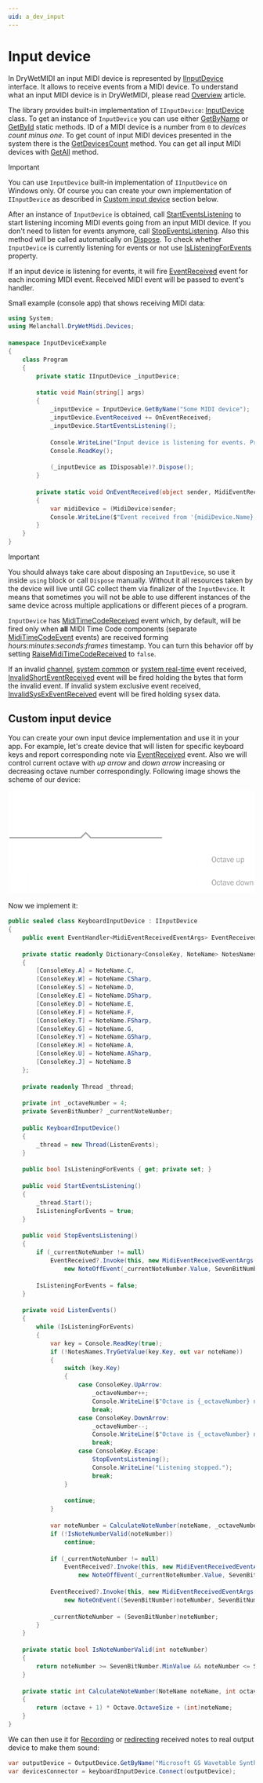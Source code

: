 ```yaml
---
uid: a_dev_input
---
```


# Input device

In DryWetMIDI an input MIDI device is represented by [IInputDevice](xref:Melanchall.DryWetMidi.Devices.IInputDevice) interface. It allows to receive events from a MIDI device. To understand what an input MIDI device is in DryWetMIDI, please read [Overview](Overview.md) article.

The library provides built-in implementation of `IInputDevice`: [InputDevice](xref:Melanchall.DryWetMidi.Devices.InputDevice) class. To get an instance of `InputDevice` you can use either [GetByName](xref:Melanchall.DryWetMidi.Devices.InputDevice.GetByName(System.String)) or [GetById](xref:Melanchall.DryWetMidi.Devices.InputDevice.GetById(System.Int32)) static methods. ID of a MIDI device is a number from `0` to _devices count minus one_. To get count of input MIDI devices presented in the system there is the [GetDevicesCount](xref:Melanchall.DryWetMidi.Devices.InputDevice.GetDevicesCount) method. You can get all input MIDI devices with [GetAll](xref:Melanchall.DryWetMidi.Devices.InputDevice.GetAll) method.

> [!IMPORTANT]
> You can use `InputDevice` built-in implementation of `IInputDevice` on Windows only. Of course you can create your own implementation of `IInputDevice` as described in [Custom input device](#custom-input-device) section below.

After an instance of `InputDevice` is obtained, call [StartEventsListening](xref:Melanchall.DryWetMidi.Devices.IInputDevice.StartEventsListening) to start listening incoming MIDI events going from an input MIDI device. If you don't need to listen for events anymore, call [StopEventsListening](xref:Melanchall.DryWetMidi.Devices.IInputDevice.StopEventsListening). Also this method will be called automatically on [Dispose](xref:Melanchall.DryWetMidi.Devices.MidiDevice.Dispose). To check whether `InputDevice` is currently listening for events or not use [IsListeningForEvents](xref:Melanchall.DryWetMidi.Devices.IInputDevice.IsListeningForEvents) property.

If an input device is listening for events, it will fire [EventReceived](xref:Melanchall.DryWetMidi.Devices.IInputDevice.EventReceived) event for each incoming MIDI event. Received MIDI event will be passed to event's handler.

Small example (console app) that shows receiving MIDI data:

```csharp
using System;
using Melanchall.DryWetMidi.Devices;

namespace InputDeviceExample
{
    class Program
    {
        private static IInputDevice _inputDevice;

        static void Main(string[] args)
        {
            _inputDevice = InputDevice.GetByName("Some MIDI device");
            _inputDevice.EventReceived += OnEventReceived;
            _inputDevice.StartEventsListening();

            Console.WriteLine("Input device is listening for events. Press any key to exit...");
            Console.ReadKey();

            (_inputDevice as IDisposable)?.Dispose();
        }

        private static void OnEventReceived(object sender, MidiEventReceivedEventArgs e)
        {
            var midiDevice = (MidiDevice)sender;
            Console.WriteLine($"Event received from '{midiDevice.Name}' at {DateTime.Now}: {e.Event}");
        }
    }
}
```

> [!IMPORTANT]
> You should always take care about disposing an `InputDevice`, so use it inside `using` block or call `Dispose` manually. Without it all resources taken by the device will live until GC collect them via finalizer of the `InputDevice`. It means that sometimes you will not be able to use different instances of the same device across multiple applications or different pieces of a program.

`InputDevice` has [MidiTimeCodeReceived](xref:Melanchall.DryWetMidi.Devices.InputDevice.MidiTimeCodeReceived) event which, by default, will be fired only when **all** MIDI Time Code components (separate [MidiTimeCodeEvent](xref:Melanchall.DryWetMidi.Core.MidiTimeCodeEvent) events) are received forming _hours:minutes:seconds:frames_ timestamp. You can turn this behavior off by setting [RaiseMidiTimeCodeReceived](xref:Melanchall.DryWetMidi.Devices.InputDevice.RaiseMidiTimeCodeReceived) to `false`.

If an invalid [channel](xref:Melanchall.DryWetMidi.Core.ChannelEvent), [system common](xref:Melanchall.DryWetMidi.Core.SystemCommonEvent) or [system real-time](xref:Melanchall.DryWetMidi.Core.SystemRealTimeEvent) event received, [InvalidShortEventReceived](xref:Melanchall.DryWetMidi.Devices.InputDevice.InvalidShortEventReceived) event will be fired holding the bytes that form the invalid event. If invalid system exclusive event received, [InvalidSysExEventReceived](xref:Melanchall.DryWetMidi.Devices.InputDevice.InvalidSysExEventReceived) event will be fired holding sysex data.

## Custom input device

You can create your own input device implementation and use it in your app. For example, let's create device that will listen for specific keyboard keys and report corresponding note via [EventReceived](xref:Melanchall.DryWetMidi.Devices.IInputDevice.EventReceived) event. Also we will control current octave with _up arrow_ and _down arrow_ increasing or decreasing octave number correspondingly. Following image shows the scheme of our device:

![Custom input device](images/CustomInputDevice.png)

Now we implement it:

```csharp
public sealed class KeyboardInputDevice : IInputDevice
{
    public event EventHandler<MidiEventReceivedEventArgs> EventReceived;

    private static readonly Dictionary<ConsoleKey, NoteName> NotesNames = new Dictionary<ConsoleKey, NoteName>
    {
        [ConsoleKey.A] = NoteName.C,
        [ConsoleKey.W] = NoteName.CSharp,
        [ConsoleKey.S] = NoteName.D,
        [ConsoleKey.E] = NoteName.DSharp,
        [ConsoleKey.D] = NoteName.E,
        [ConsoleKey.F] = NoteName.F,
        [ConsoleKey.T] = NoteName.FSharp,
        [ConsoleKey.G] = NoteName.G,
        [ConsoleKey.Y] = NoteName.GSharp,
        [ConsoleKey.H] = NoteName.A,
        [ConsoleKey.U] = NoteName.ASharp,
        [ConsoleKey.J] = NoteName.B
    };

    private readonly Thread _thread;
            
    private int _octaveNumber = 4;
    private SevenBitNumber? _currentNoteNumber;

    public KeyboardInputDevice()
    {
        _thread = new Thread(ListenEvents);
    }

    public bool IsListeningForEvents { get; private set; }

    public void StartEventsListening()
    {
        _thread.Start();
        IsListeningForEvents = true;
    }

    public void StopEventsListening()
    {
        if (_currentNoteNumber != null)
            EventReceived?.Invoke(this, new MidiEventReceivedEventArgs(
                new NoteOffEvent(_currentNoteNumber.Value, SevenBitNumber.MinValue)));

        IsListeningForEvents = false;
    }

    private void ListenEvents()
    {
        while (IsListeningForEvents)
        {
            var key = Console.ReadKey(true);
            if (!NotesNames.TryGetValue(key.Key, out var noteName))
            {
                switch (key.Key)
                {
                    case ConsoleKey.UpArrow:
                        _octaveNumber++;
                        Console.WriteLine($"Octave is {_octaveNumber} now");
                        break;
                    case ConsoleKey.DownArrow:
                        _octaveNumber--;
                        Console.WriteLine($"Octave is {_octaveNumber} now");
                        break;
                    case ConsoleKey.Escape:
                        StopEventsListening();
                        Console.WriteLine("Listening stopped.");
                        break;
                }

                continue;
            }

            var noteNumber = CalculateNoteNumber(noteName, _octaveNumber);
            if (!IsNoteNumberValid(noteNumber))
                continue;

            if (_currentNoteNumber != null)
                EventReceived?.Invoke(this, new MidiEventReceivedEventArgs(
                    new NoteOffEvent(_currentNoteNumber.Value, SevenBitNumber.MinValue)));

            EventReceived?.Invoke(this, new MidiEventReceivedEventArgs(
                new NoteOnEvent((SevenBitNumber)noteNumber, SevenBitNumber.MaxValue)));

            _currentNoteNumber = (SevenBitNumber)noteNumber;
        }
    }

    private static bool IsNoteNumberValid(int noteNumber)
    {
        return noteNumber >= SevenBitNumber.MinValue && noteNumber <= SevenBitNumber.MaxValue;
    }

    private static int CalculateNoteNumber(NoteName noteName, int octave)
    {
        return (octave + 1) * Octave.OctaveSize + (int)noteName;
    }
}
```

We can then use it for [Recording](xref:Melanchall.DryWetMidi.Devices.Recording) or [redirecting](Devices-connector.md) received notes to real output device to make them sound:

```csharp
var outputDevice = OutputDevice.GetByName("Microsoft GS Wavetable Synth");
var devicesConnector = keyboardInputDevice.Connect(outputDevice);
```